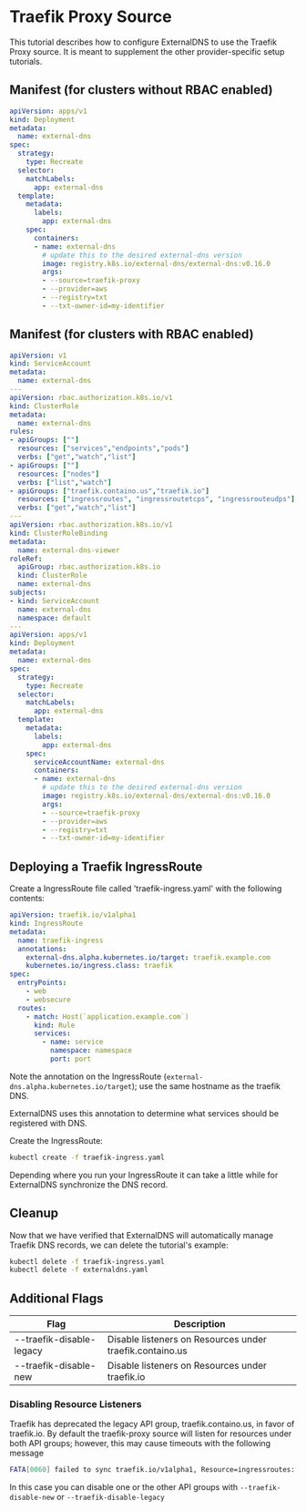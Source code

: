# Traefik Proxy Source

This tutorial describes how to configure ExternalDNS to use the Traefik Proxy source.
It is meant to supplement the other provider-specific setup tutorials.

## Manifest (for clusters without RBAC enabled)

```yaml
apiVersion: apps/v1
kind: Deployment
metadata:
  name: external-dns
spec:
  strategy:
    type: Recreate
  selector:
    matchLabels:
      app: external-dns
  template:
    metadata:
      labels:
        app: external-dns
    spec:
      containers:
      - name: external-dns
        # update this to the desired external-dns version
        image: registry.k8s.io/external-dns/external-dns:v0.16.0
        args:
        - --source=traefik-proxy
        - --provider=aws
        - --registry=txt
        - --txt-owner-id=my-identifier
```

## Manifest (for clusters with RBAC enabled)

```yaml
apiVersion: v1
kind: ServiceAccount
metadata:
  name: external-dns
---
apiVersion: rbac.authorization.k8s.io/v1
kind: ClusterRole
metadata:
  name: external-dns
rules:
- apiGroups: [""]
  resources: ["services","endpoints","pods"]
  verbs: ["get","watch","list"]
- apiGroups: [""]
  resources: ["nodes"]
  verbs: ["list","watch"]
- apiGroups: ["traefik.containo.us","traefik.io"]
  resources: ["ingressroutes", "ingressroutetcps", "ingressrouteudps"]
  verbs: ["get","watch","list"]
---
apiVersion: rbac.authorization.k8s.io/v1
kind: ClusterRoleBinding
metadata:
  name: external-dns-viewer
roleRef:
  apiGroup: rbac.authorization.k8s.io
  kind: ClusterRole
  name: external-dns
subjects:
- kind: ServiceAccount
  name: external-dns
  namespace: default
---
apiVersion: apps/v1
kind: Deployment
metadata:
  name: external-dns
spec:
  strategy:
    type: Recreate
  selector:
    matchLabels:
      app: external-dns
  template:
    metadata:
      labels:
        app: external-dns
    spec:
      serviceAccountName: external-dns
      containers:
      - name: external-dns
        # update this to the desired external-dns version
        image: registry.k8s.io/external-dns/external-dns:v0.16.0
        args:
        - --source=traefik-proxy
        - --provider=aws
        - --registry=txt
        - --txt-owner-id=my-identifier
```

## Deploying a Traefik IngressRoute

Create a IngressRoute file called 'traefik-ingress.yaml' with the following contents:

```yaml
apiVersion: traefik.io/v1alpha1
kind: IngressRoute
metadata:
  name: traefik-ingress
  annotations:
    external-dns.alpha.kubernetes.io/target: traefik.example.com
    kubernetes.io/ingress.class: traefik
spec:
  entryPoints:
    - web
    - websecure
  routes:
    - match: Host(`application.example.com`)
      kind: Rule
      services:
        - name: service
          namespace: namespace
          port: port
```

Note the annotation on the IngressRoute (`external-dns.alpha.kubernetes.io/target`); use the same hostname as the traefik DNS.

ExternalDNS uses this annotation to determine what services should be registered with DNS.

Create the IngressRoute:

```sh
kubectl create -f traefik-ingress.yaml
```

Depending where you run your IngressRoute it can take a little while for ExternalDNS synchronize the DNS record.

## Cleanup

Now that we have verified that ExternalDNS will automatically manage Traefik DNS records, we can delete the tutorial's example:

```sh
kubectl delete -f traefik-ingress.yaml
kubectl delete -f externaldns.yaml
```

## Additional Flags

| Flag | Description |
| --- | --- |
| --traefik-disable-legacy | Disable listeners on Resources under traefik.containo.us |
| --traefik-disable-new | Disable listeners on Resources under traefik.io |

### Disabling Resource Listeners

Traefik has deprecated the legacy API group, traefik.containo.us, in favor of traefik.io. By default the traefik-proxy source will listen for resources under both API groups; however, this may cause timeouts with the following message

```sh
FATA[0060] failed to sync traefik.io/v1alpha1, Resource=ingressroutes: context deadline exceeded
```

In this case you can disable one or the other API groups with `--traefik-disable-new` or `--traefik-disable-legacy`
